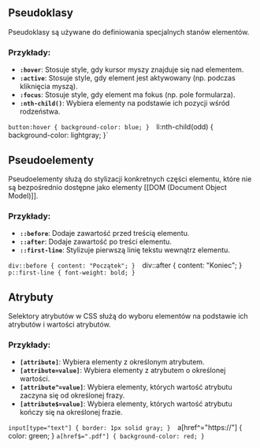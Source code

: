 ## Pseudoklasy

Pseudoklasy są używane do definiowania specjalnych stanów elementów.

### Przykłady:

- **`:hover`**: Stosuje style, gdy kursor myszy znajduje się nad elementem.
- **`:active`**: Stosuje style, gdy element jest aktywowany (np. podczas kliknięcia myszą).
- **`:focus`**: Stosuje style, gdy element ma fokus (np. pole formularza).
- **`:nth-child()`**: Wybiera elementy na podstawie ich pozycji wśród rodzeństwa.

`button:hover { background-color: blue; } 
`li:nth-child(odd) { background-color: lightgray; }`

## Pseudoelementy

Pseudoelementy służą do stylizacji konkretnych części elementu, które nie są bezpośrednio dostępne jako elementy [[DOM (Document Object Model)]].

### Przykłady:

- **`::before`**: Dodaje zawartość przed treścią elementu.
- **`::after`**: Dodaje zawartość po treści elementu.
- **`::first-line`**: Stylizuje pierwszą linię tekstu wewnątrz elementu.

`div::before { content: "Początek"; } 
`div::after { content: "Koniec"; } 
`p::first-line { font-weight: bold; }`

## Atrybuty

Selektory atrybutów w CSS służą do wyboru elementów na podstawie ich atrybutów i wartości atrybutów.

### Przykłady:

- **`[attribute]`**: Wybiera elementy z określonym atrybutem.
- **`[attribute=value]`**: Wybiera elementy z atrybutem o określonej wartości.
- **`[attribute^=value]`**: Wybiera elementy, których wartość atrybutu zaczyna się od określonej frazy.
- **`[attribute$=value]`**: Wybiera elementy, których wartość atrybutu kończy się na określonej frazie.

`input[type="text"] { border: 1px solid gray; } 
`a[href^="https://"] { color: green; } 
`a[href$=".pdf"] { background-color: red; }`